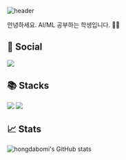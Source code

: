 ![header](https://capsule-render.vercel.app/api?type=Waving&text=Hi%20there👋)

안녕하세요. AI/ML 공부하는 학생입니다. 🧑‍💻 <br />


<h2>📨 Social </h2>
<p> 
<a href="mailto:hoog4531@gmail.com"><img src="https://img.shields.io/badge/Gmail-D14836.svg?style=flat-square&logo=Gmail&logoColor=white"/></a>
</p>

<h2>📚 Stacks </h2>
<p>
  <img src="https://img.shields.io/badge/Python-3776AB?style=flat&logo=Python&logoColor=white" />
  <img src="https://img.shields.io/badge/Jupyter-F37626?style=flat&logo=Jupyter&logoColor=white" />
</p>


<h2>📈 Stats </h2>

![hongdabomi's GitHub stats](https://github-readme-stats.vercel.app/api?username=hongdabomi&show_icons=true&theme=radical)

</div>
